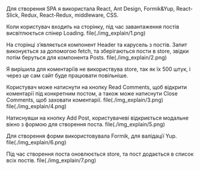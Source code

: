 Для створення SPA я використала React, Ant Design, Formik&Yup, React-Slick, Redux, React-Redux, middleware, CSS.

Коли користувач входить на сторінку, під час завантаження постів висвітлюється спінер Loading.
file(./img_explain/1.png)

На сторінці з’являється компонент Header та карусель з постів.
Запит виконується за допомогою fetch, та зберігаються пости в store, звідки потім беруться для компонента Posts.
file(./img_explain/2.png)

Я вирішила для коментаріїв не використвува store, так як їх 500 штук, і через це сам сайт буде працювати повільніше.

Користувач може натиснути на кнопку Read Comments, щоб відкрити коментарії під конкретним постом, а також може натиснути Close Comments, щоб заховати коментарії.
file(./img_explain/3.png)
file(./img_explain/4.png)

Натиснувши на кнопку Add Post, користувачеві відкриється модальне вікно з формою для створення поста.
file(./img_explain/5.png)

Для створення форми використовувала Formik, для валідації Yup.
file(./img_explain/6.png)

Під час створення поста оновлюється store, та пост додається в список всіх постів.
file(./img_explain/7.png)
